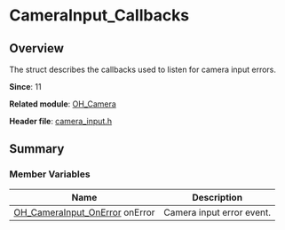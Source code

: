# CameraInput_Callbacks
<!--Kit: Camera Kit-->
<!--Subsystem: Multimedia-->
<!--Owner: @qano-->
<!--Designer: @leo_ysl-->
<!--Tester: @xchaosioda-->
<!--Adviser: @zengyawen-->

## Overview

The struct describes the callbacks used to listen for camera input errors.

**Since**: 11

**Related module**: [OH_Camera](capi-oh-camera.md)

**Header file**: [camera_input.h](capi-camera-input-h.md)

## Summary

### Member Variables

| Name| Description|
| -- | -- |
| [OH_CameraInput_OnError](capi-camera-input-h.md#oh_camerainput_onerror) onError | Camera input error event.|
